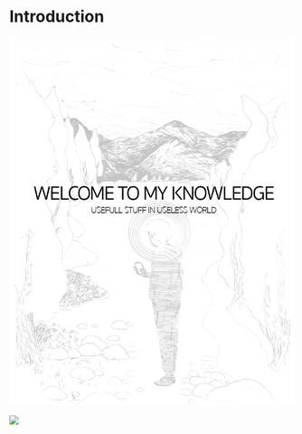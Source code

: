 # Introduction

![](.gitbook/assets/bf94533c-b731-495b-8c8d-4b15431c7e8f.jpg)

![](https://github.com/dxcore35/knowledge/tree/3ea6901a5ea01b3ec0ee83d5cbc2fbd75b9b6ee8/.gitbook/assets/bf94533c-b731-495b-8c8d-4b15431c7e8f.jpg.JPG)

<script type="text/javascript" src="https://ajax.googleapis.com/ajax/libs/jquery/1.8.0/jquery.min.js"></script>
<script type="text/javascript" src="https://blockchain.info/Resources/js/pay-now-button.js"></script>
